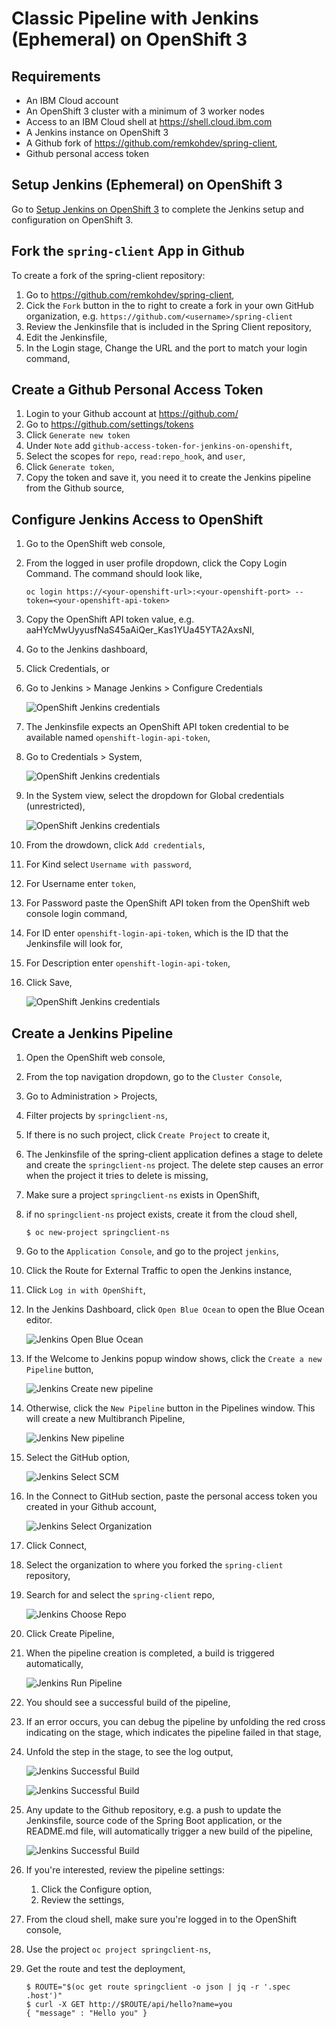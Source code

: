 # Classic Pipeline with Jenkins (Ephemeral) on OpenShift 3

## Requirements

- An IBM Cloud account
- An OpenShift 3 cluster with a minimum of 3 worker nodes
- Access to an IBM Cloud shell at https://shell.cloud.ibm.com
- A Jenkins instance on OpenShift 3
- A Github fork of https://github.com/remkohdev/spring-client,
- Github personal access token


## Setup Jenkins (Ephemeral) on OpenShift 3

Go to [Setup Jenkins on OpenShift 3](SETUP.md) to complete the Jenkins setup and configuration on OpenShift 3.


## Fork the `spring-client` App in Github

To create a fork of the spring-client repository:

1. Go to https://github.com/remkohdev/spring-client,
1. Cick the `Fork` button in the to right to create a fork in your own GitHub organization, e.g. `https://github.com/<username>/spring-client`
1. Review the Jenkinsfile that is included in the Spring Client repository,
1. Edit the Jenkinsfile,
1. In the Login stage, Change the URL and the port to match your login command,


## Create a Github Personal Access Token

1. Login to your Github account at https://github.com/
1. Go to https://github.com/settings/tokens
1. Click `Generate new token`
1. Under `Note` add `github-access-token-for-jenkins-on-openshift`,
1. Select the scopes for `repo`, `read:repo_hook`, and `user`,
1. Click `Generate token`,
1. Copy the token and save it, you need it to create the Jenkins pipeline from the Github source,


## Configure Jenkins Access to OpenShift

1. Go to the OpenShift web console,
1. From the logged in user profile dropdown, click the Copy Login Command. The command should look like,

    ```
    oc login https://<your-openshift-url>:<your-openshift-port> --token=<your-openshift-api-token>
    ```

1. Copy the OpenShift API token value, e.g. aaHYcMwUyyusfNaS45aAiQer_Kas1YUa45YTA2AxsNI,

1. Go to the Jenkins dashboard,
1. Click Credentials, or
1. Go to Jenkins > Manage Jenkins > Configure Credentials

    ![OpenShift Jenkins credentials](../images/jenkins-credentials.png)

1. The Jenkinsfile expects an OpenShift API token credential to be available named `openshift-login-api-token`,
1. Go to Credentials > System,

    ![OpenShift Jenkins credentials](../images/jenkins-credentials.png)

1. In the System view, select the dropdown for Global credentials (unrestricted),

    ![OpenShift Jenkins credentials](../images/jenkins-credentials-system-add.png)

1. From the drowdown, click `Add credentials`,
1. For Kind select `Username with password`,
1. For Username enter `token`,
1. For Password paste the OpenShift API token from the OpenShift web console login command,
1. For ID enter `openshift-login-api-token`, which is the ID that the Jenkinsfile will look for,
1. For Description enter `openshift-login-api-token`,
1. Click Save,

    ![OpenShift Jenkins credentials](../images/jenkins-new-credentials.png)


## Create a Jenkins Pipeline

1. Open the OpenShift web console,
1. From the top navigation dropdown, go to the `Cluster Console`,
1. Go to Administration > Projects,
1. Filter projects by `springclient-ns`,
1. If there is no such project, click `Create Project` to create it,
1. The Jenkinsfile of the spring-client application defines a stage to delete and create the `springclient-ns` project. The delete step causes an error when the project it tries to delete is missing,
1. Make sure a project `springclient-ns` exists in OpenShift,
1. if no `springclient-ns` project exists, create it from the cloud shell, 

    ```
    $ oc new-project springclient-ns
    ```

1. Go to the `Application Console`, and go to the project `jenkins`,
1. Click the Route for External Traffic to open the Jenkins instance,
1. Click `Log in with OpenShift`,
1. In the Jenkins Dashboard, click `Open Blue Ocean` to open the Blue Ocean editor. 

    ![Jenkins Open Blue Ocean](../images/jenkins-open-blue-ocean.png)

1. If the Welcome to Jenkins popup window shows, click the `Create a new Pipeline` button, 

    ![Jenkins Create new pipeline](../images/jenkins-welcome-create-pipeline.png)

1. Otherwise, click the `New Pipeline` button in the Pipelines window. This will create a new Multibranch Pipeline,

    ![Jenkins New pipeline](../images/jenkins-new-pipeline.png)

1. Select the GitHub option,

    ![Jenkins Select SCM](../images/jenkins-select-scm.png)

1. In the Connect to GitHub section, paste the personal access token you created in your Github account,

    ![Jenkins Select Organization](../images/jenkins-which-org.png)

1. Click Connect,
1. Select the organization to where you forked the `spring-client` repository,
1. Search for and select the `spring-client` repo,

    ![Jenkins Choose Repo](../images/github-token-choose-repo.png)

1. Click Create Pipeline,
1. When the pipeline creation is completed, a build is triggered automatically,

    ![Jenkins Run Pipeline](../images/jenkins-run-pipeline.png)

1. You should see a successful build of the pipeline,
1. If an error occurs, you can debug the pipeline by unfolding the red cross indicating on the stage, which indicates the pipeline failed in that stage, 
1. Unfold the step in the stage, to see the log output,

    ![Jenkins Successful Build](../images/jenkins-error-1.png)

    ![Jenkins Successful Build](../images/jenkins-error-2.png)

1. Any update to the Github repository, e.g. a push to update the Jenkinsfile, source code of the Spring Boot application, or the README.md file, will automatically trigger a new build of the pipeline,

    ![Jenkins Successful Build](../images/jenkins-build-trigger.png)

1. If you're interested, review the pipeline settings:
    1. Click the Configure option,
    1. Review the settings,
1. From the cloud shell, make sure you're logged in to the OpenShift console,
1. Use the project `oc project springclient-ns`,
1. Get the route and test the deployment, 

    ```
    $ ROUTE="$(oc get route springclient -o json | jq -r '.spec .host')"
    $ curl -X GET http://$ROUTE/api/hello?name=you
    { "message" : "Hello you" }
    ```